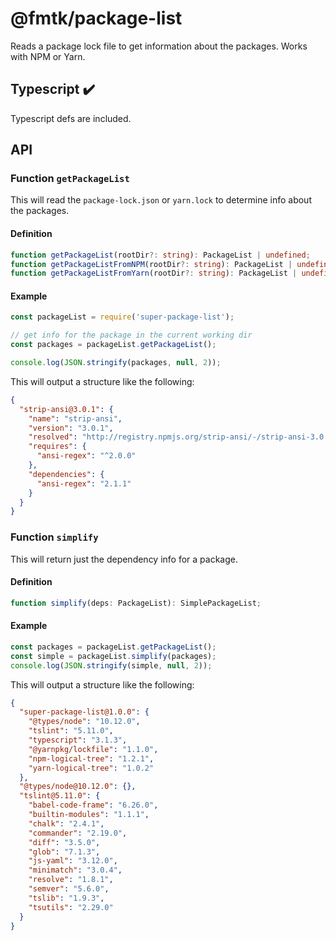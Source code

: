 # @fmtk/package-list

Reads a package lock file to get information about the packages. Works with
NPM or Yarn.

## Typescript ✔️

Typescript defs are included.

## API

### Function `getPackageList`

This will read the `package-lock.json` or `yarn.lock` to determine info about
the packages.

#### Definition

```typescript
function getPackageList(rootDir?: string): PackageList | undefined;
function getPackageListFromNPM(rootDir?: string): PackageList | undefined;
function getPackageListFromYarn(rootDir?: string): PackageList | undefined;
```

#### Example

```javascript
const packageList = require('super-package-list');

// get info for the package in the current working dir
const packages = packageList.getPackageList();

console.log(JSON.stringify(packages, null, 2));
```

This will output a structure like the following:

```json
{
  "strip-ansi@3.0.1": {
    "name": "strip-ansi",
    "version": "3.0.1",
    "resolved": "http://registry.npmjs.org/strip-ansi/-/strip-ansi-3.0.1.tgz#6a385fb8853d952d5ff05d0e8aaf94278dc63dcf",
    "requires": {
      "ansi-regex": "^2.0.0"
    },
    "dependencies": {
      "ansi-regex": "2.1.1"
    }
  }
}
```

### Function `simplify`

This will return just the dependency info for a package.

#### Definition

```typescript
function simplify(deps: PackageList): SimplePackageList;
```

#### Example

```javascript
const packages = packageList.getPackageList();
const simple = packageList.simplify(packages);
console.log(JSON.stringify(simple, null, 2));
```

This will output a structure like the following:

```json
{
  "super-package-list@1.0.0": {
    "@types/node": "10.12.0",
    "tslint": "5.11.0",
    "typescript": "3.1.3",
    "@yarnpkg/lockfile": "1.1.0",
    "npm-logical-tree": "1.2.1",
    "yarn-logical-tree": "1.0.2"
  },
  "@types/node@10.12.0": {},
  "tslint@5.11.0": {
    "babel-code-frame": "6.26.0",
    "builtin-modules": "1.1.1",
    "chalk": "2.4.1",
    "commander": "2.19.0",
    "diff": "3.5.0",
    "glob": "7.1.3",
    "js-yaml": "3.12.0",
    "minimatch": "3.0.4",
    "resolve": "1.8.1",
    "semver": "5.6.0",
    "tslib": "1.9.3",
    "tsutils": "2.29.0"
  }
}
```
